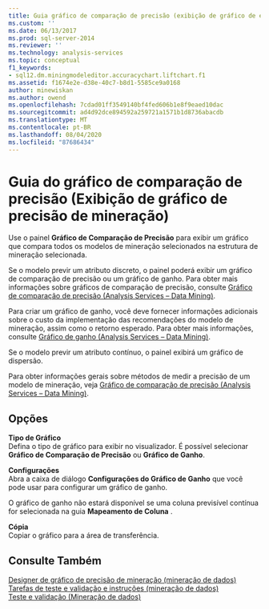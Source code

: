 ```yaml
---
title: Guia gráfico de comparação de precisão (exibição de gráfico de exatidão de mineração) | Microsoft Docs
ms.custom: ''
ms.date: 06/13/2017
ms.prod: sql-server-2014
ms.reviewer: ''
ms.technology: analysis-services
ms.topic: conceptual
f1_keywords:
- sql12.dm.miningmodeleditor.accuracychart.liftchart.f1
ms.assetid: f1674e2e-d38e-40c7-b8d1-5585ce9a0168
author: minewiskan
ms.author: owend
ms.openlocfilehash: 7cdad01ff3549140bf4fed606b1e8f9eaed10dac
ms.sourcegitcommit: ad4d92dce894592a259721a1571b1d8736abacdb
ms.translationtype: MT
ms.contentlocale: pt-BR
ms.lasthandoff: 08/04/2020
ms.locfileid: "87686434"
---
```

# <a name="lift-chart-tab-mining-accuracy-chart-view"></a>Guia do gráfico de comparação de precisão (Exibição de gráfico de precisão de mineração)
  Use o painel **Gráfico de Comparação de Precisão** para exibir um gráfico que compara todos os modelos de mineração selecionados na estrutura de mineração selecionada.  
  
 Se o modelo previr um atributo discreto, o painel poderá exibir um gráfico de comparação de precisão ou um gráfico de ganho. Para obter mais informações sobre gráficos de comparação de precisão, consulte [Gráfico de comparação de precisão &#40;Analysis Services – Data Mining&#41;](data-mining/lift-chart-analysis-services-data-mining.md).  
  
 Para criar um gráfico de ganho, você deve fornecer informações adicionais sobre o custo da implementação das recomendações do modelo de mineração, assim como o retorno esperado. Para obter mais informações, consulte [Gráfico de ganho &#40;Analysis Services – Data Mining&#41;](data-mining/profit-chart-analysis-services-data-mining.md).  
  
 Se o modelo previr um atributo contínuo, o painel exibirá um gráfico de dispersão.  
  
 Para obter informações gerais sobre métodos de medir a precisão de um modelo de mineração, veja [Gráfico de comparação de precisão &#40;Analysis Services – Data Mining&#41;](data-mining/lift-chart-analysis-services-data-mining.md).  
  
## <a name="options"></a>Opções  
 **Tipo de Gráfico**  
 Defina o tipo de gráfico para exibir no visualizador. É possível selecionar **Gráfico de Comparação de Precisão** ou **Gráfico de Ganho**.  
  
 **Configurações**  
 Abra a caixa de diálogo **Configurações do Gráfico de Ganho** que você pode usar para configurar um gráfico de ganho.  
  
 O gráfico de ganho não estará disponível se uma coluna previsível contínua for selecionada na guia **Mapeamento de Coluna** .  
  
 **Cópia**  
 Copiar o gráfico para a área de transferência.  
  
## <a name="see-also"></a>Consulte Também  
 [Designer de gráfico de precisão de mineração &#40;mineração de dados&#41;](mining-accuracy-chart-designer-data-mining.md)   
 [Tarefas de teste e validação e instruções &#40;mineração de dados&#41;](data-mining/testing-and-validation-tasks-and-how-tos-data-mining.md)   
 [Teste e validação &#40;Mineração de dados&#41;](data-mining/testing-and-validation-data-mining.md)  
  
  
